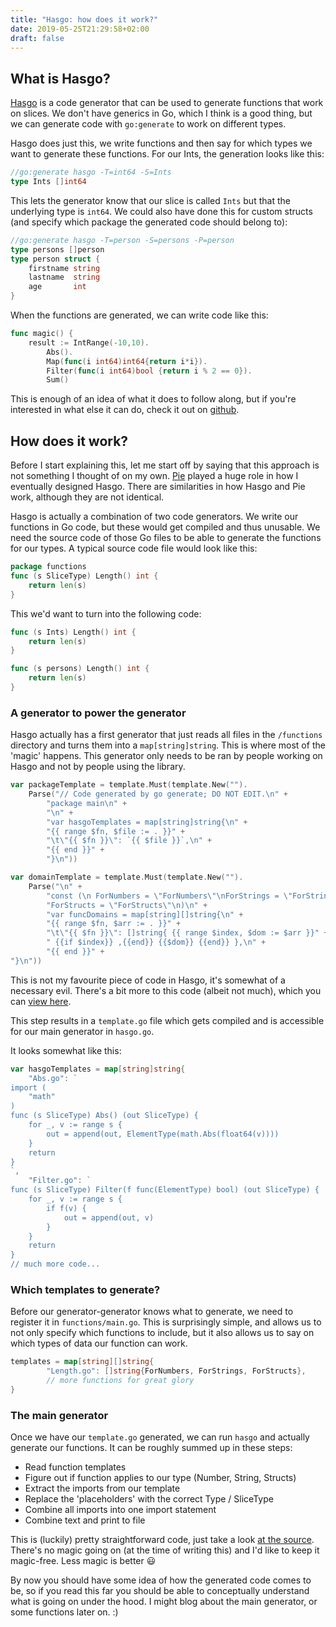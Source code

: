 ```yaml
---
title: "Hasgo: how does it work?"
date: 2019-05-25T21:29:58+02:00
draft: false 
---
```


## What is Hasgo?

[Hasgo](https://www.github.com/DylanMeeus/hasgo") is a code generator that can be used to generate functions that work on slices.
We don't have generics in Go, which I think is a good thing, but we can generate code with `go:generate` to work on different types.

Hasgo does just this, we write functions and then say for which types we want to generate these functions.
For our Ints, the generation looks like this:

```go
//go:generate hasgo -T=int64 -S=Ints
type Ints []int64
```

This lets the generator know that our slice is called `Ints` but that the underlying type is `int64`. We could also have done this for
custom structs (and specify which package the generated code should belong to):

```go
//go:generate hasgo -T=person -S=persons -P=person
type persons []person
type person struct {
    firstname string
    lastname  string
    age       int
}
```

When the functions are generated, we can write code like this:
```go
func magic() {
	result := IntRange(-10,10).
		Abs().
		Map(func(i int64)int64{return i*i}).
		Filter(func(i int64)bool {return i % 2 == 0}).
		Sum()
```

This is enough of an idea of what it does to follow along, but if you're interested in what else it
can do, check it out on [github](https://www.github.com/DylanMeeus/hasgo).

## How does it work?

Before I start explaining this, let me start off by saying that this approach is not something I
thought of on my own. [Pie](https://www.github.com/elliotchance/pie) played a huge role in how I
eventually designed Hasgo. There are similarities in how Hasgo and Pie work, although they are not
identical.

Hasgo is actually a combination of two code generators. We write our functions in Go code, but these would get compiled and thus unusable.
We need the source code of those Go files to be able to generate the functions for our types. A typical source code file would look like this:

```go
package functions
func (s SliceType) Length() int {
    return len(s)
}
```

This we'd want to turn into the following code:
```go
func (s Ints) Length() int {
    return len(s)
}

func (s persons) Length() int {
    return len(s)
}
```

### A generator to power the generator

Hasgo actually has a first generator that just reads all files in the `/functions` directory and turns them into a `map[string]string`.
This is where most of the 'magic' happens. This generator only needs to be ran by people working on Hasgo and not by people using the library.

```go
var packageTemplate = template.Must(template.New("").
	Parse("// Code generated by go generate; DO NOT EDIT.\n" +
		"package main\n" +
		"\n" +
		"var hasgoTemplates = map[string]string{\n" +
		"{{ range $fn, $file := . }}" +
		"\t\"{{ $fn }}\": `{{ $file }}`,\n" +
		"{{ end }}" +
		"}\n"))

var domainTemplate = template.Must(template.New("").
	Parse("\n" +
		"const (\n ForNumbers = \"ForNumbers\"\nForStrings = \"ForStrings\"\n" +
		"ForStructs = \"ForStructs\"\n)\n" +
		"var funcDomains = map[string][]string{\n" +
		"{{ range $fn, $arr := . }}" +
		"\t\"{{ $fn }}\": []string{ {{ range $index, $dom := $arr }}" +
		" {{if $index}} ,{{end}} {{$dom}} {{end}} },\n" +
		"{{ end }}" +
"}\n"))
```

This is not my favourite piece of code in Hasgo, it's somewhat of a necessary evil.
There's a bit more to this code (albeit not much), which you can [view here](https://github.com/DylanMeeus/hasgo/blob/master/generator.go).

This step results in a `template.go` file which gets compiled and is accessible for our main generator in `hasgo.go`.

It looks somewhat like this:

```go
var hasgoTemplates = map[string]string{
	"Abs.go": `
import (
	"math"
)
func (s SliceType) Abs() (out SliceType) {
	for _, v := range s {
		out = append(out, ElementType(math.Abs(float64(v))))
	}
	return
}
`,
	"Filter.go": `
func (s SliceType) Filter(f func(ElementType) bool) (out SliceType) {
	for _, v := range s {
		if f(v) {
			out = append(out, v)
		}
	}
	return
}
// much more code...
```

### Which templates to generate?

Before our generator-generator knows what to generate, we need to register it in `functions/main.go`.
This is surprisingly simple, and allows us to not only specify which functions to include, but it also
allows us to say on which types of data our function can work.

```go
templates = map[string][]string{
		"Length.go": []string{ForNumbers, ForStrings, ForStructs},
		// more functions for great glory
}
```

### The main generator

Once we have our `template.go` generated, we can run `hasgo` and actually generate our functions.
It can be roughly summed up in these steps:

* Read function templates
* Figure out if function applies to our type (Number, String, Structs)
* Extract the imports from our template
* Replace the 'placeholders' with the correct Type / SliceType
* Combine all imports into one import statement
* Combine text and print to file

This is (luckily) pretty straightforward code, just take a look [at the source](https://github.com/DylanMeeus/hasgo/blob/master/hasgo.go). There's no magic going on (at the time of  writing this) and I'd like to
keep it magic-free. Less magic is better :smiley:

By now you should have some idea of how the generated code comes to be, so if you read this far you should be able to conceptually
understand what is going on under the hood. I might blog about the main generator, or some functions
later on. :)
